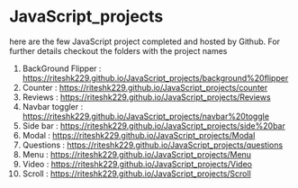 ﻿# JavaScript_projects
 here are the few JavaScript project completed and hosted by Github. For further details checkout the folders with the project names

1. BackGround Flipper : https://riteshk229.github.io/JavaScript_projects/background%20flipper
2. Counter : https://riteshk229.github.io/JavaScript_projects/counter
3. Reviews : https://riteshk229.github.io/JavaScript_projects/Reviews
4. Navbar toggler : https://riteshk229.github.io/JavaScript_projects/navbar%20toggle
5. Side bar : https://riteshk229.github.io/JavaScript_projects/side%20bar
6. Modal :  https://riteshk229.github.io/JavaScript_projects/Modal
7. Questions : https://riteshk229.github.io/JavaScript_projects/questions
8. Menu : https://riteshk229.github.io/JavaScript_projects/Menu
9. Video : https://riteshk229.github.io/JavaScript_projects/Video
10. Scroll : https://riteshk229.github.io/JavaScript_projects/Scroll

